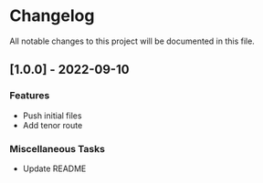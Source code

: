 # Changelog

All notable changes to this project will be documented in this file.

## [1.0.0] - 2022-09-10

### Features

- Push initial files
- Add tenor route

### Miscellaneous Tasks

- Update README

<!-- generated by git-cliff -->
